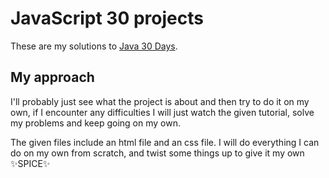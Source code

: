 # JavaScript 30 projects

These are my solutions to [Java 30 Days](https://github.com/wesbos/JavaScript30).

## My approach

I'll probably just see what the project is about and then try to do it on my own, if I encounter any difficulties I will just watch the given tutorial, solve my problems and keep going on my own.

The given files include an html file and an css file. I will do everything I can do on my own from scratch, and twist some things up to give it my own ✨SPICE✨